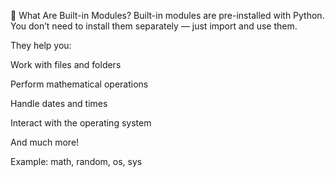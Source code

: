 🔹 What Are Built-in Modules?
Built-in modules are pre-installed with Python. You don’t need to install them separately — just import and use them.

They help you:

Work with files and folders

Perform mathematical operations

Handle dates and times

Interact with the operating system

And much more!

Example: math, random, os, sys
